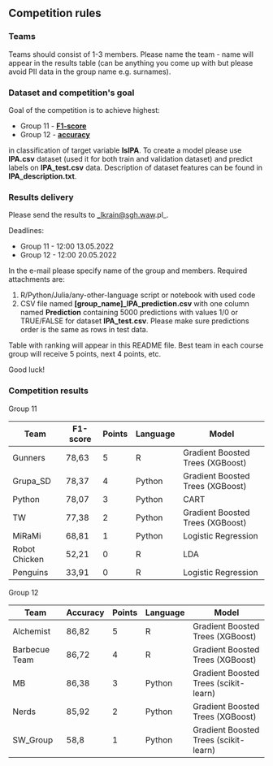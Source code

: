 ## Competition rules
### Teams
Teams should consist of 1-3 members. Please name the team - name will appear in the results table (can be anything you come up with but please avoid PII data in the group name e.g. surnames).

### Dataset and competition's goal
Goal of the competition is to achieve highest:
* Group 11 - **[F1-score](https://en.wikipedia.org/wiki/F-score)** 
* Group 12 - **[accuracy](https://en.wikipedia.org/wiki/Accuracy_and_precision)**

in classification of target variable **IsIPA**. To create a model please use **IPA.csv** dataset (used it for both train and validation dataset) and predict labels on **IPA_test.csv** data. Description of dataset features can be found in **IPA_description.txt**.

### Results delivery
Please send the results to _lkrain@sgh.waw.pl_. 

Deadlines: 
* Group 11 - 12:00 13.05.2022
* Group 12 - 12:00 20.05.2022

In the e-mail please specify name of the group and members. Required attachments are:
1. R/Python/Julia/any-other-language script or notebook with used code
2. CSV file named **[group_name]_IPA_prediction.csv** with one column named **Prediction** containing 5000 predictions with values 1/0 or TRUE/FALSE for dataset **IPA_test.csv**. Please make sure predictions order is the same as rows in test data.  

Table with ranking will appear in this README file. Best team in each course group will receive 5 points, next 4 points, etc.

Good luck!

### Competition results

Group 11

| Team          | F1-score | Points | Language | Model                            |
|---------------|----------|--------|----------|----------------------------------|
| Gunners            | 78,63    | 5      | R        | Gradient Boosted Trees (XGBoost) |
| Grupa_SD      | 78,37    | 4      | Python   | Gradient Boosted Trees (XGBoost) |
| Python        | 78,07    | 3      | Python   | CART                             |
| TW            | 77,38    | 2      | Python   | Gradient Boosted Trees (XGBoost) |
| MiRaMi        | 68,81    | 1      | Python   | Logistic Regression              |
| Robot Chicken | 52,21    | 0      | R        | LDA                              |
| Penguins      | 33,91    | 0      | R        | Logistic Regression              |

Group 12

| Team          | Accuracy | Points | Language | Model                                 |
|---------------|----------|--------|----------|---------------------------------------|
| Alchemist     | 86,82    | 5      | R        | Gradient Boosted Trees (XGBoost)      |
| Barbecue Team | 86,72    | 4      | R        | Gradient Boosted Trees (XGBoost)      |
| MB            | 86,38    | 3      | Python   | Gradient Boosted Trees (scikit-learn) |
| Nerds         | 85,92    | 2      | Python   | Gradient Boosted Trees (XGBoost)      |
| SW_Group      | 58,8     | 1      | Python   | Gradient Boosted Trees (scikit-learn) |
